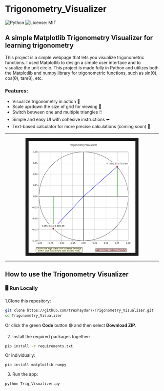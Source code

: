 # Trigonometry_Visualizer

![Python](https://img.shields.io/badge/Python-3.11-blue)
![License: MIT](https://img.shields.io/badge/License-MIT-yellow.svg)

## A simple Matplotlib Trigonometry Visualizer for learning trigonometry

This project is a simple webpage that lets you visualize trigonometric functions. I used Matplotlib to design a simple user interface and to visualize the unit circle. This project is made fully in Python and utilizes both the Matplotlib and numpy library for trigonometric functions, such as sin(θ), cos(θ), tan(θ), etc.

### Features:
 * Visualize trigonometry in action 🏃
 * Scale up/down the size of grid for viewing 🎥
 * Switch between one and multiple triangles 🖱️
 * Simple and easy UI with cohesive instructions ⬅️
 * Text-based calculator for more precise calculations (coming soon) 👀
---

<p  align="center">
   <img src="Screenshot 2025-07-31 185455.png" alt="Demo Image" width="350" border="10" />
</p>

---

## How to use the Trigonometry Visualizer

### 🖥️ Run Locally

1.Clone this repository:

   ```bash
   git clone https://github.com/trexhaydor7/Trigonometry_Visualizer.git
   cd Trigonometry_Visualizer
   ```
   Or click the green **Code** button 🟢 and then select **Download ZIP**.
   
2.  Install the required packages together:
   
   ```bash
   pip install -r requirements.txt
   ```
   Or individually:
   
   ```bash
   pip install matplotlib numpy
   ```
3. Run the app:

```bash
python Trig_Visualizer.py
```
   
